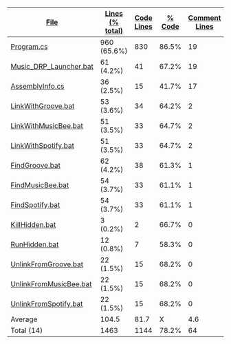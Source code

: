 
|[File](https://github.com/jojo2357/Music-Discord-Rich-Presence/tree/development/Statistics%2Ftotal%2FNameAscending.md%2F)|[Lines (% total)](https://github.com/jojo2357/Music-Discord-Rich-Presence/tree/development/Statistics%2Ftotal%2FLinesDescending.md%2F)|[Code Lines](https://github.com/jojo2357/Music-Discord-Rich-Presence/tree/development/Statistics%2Ftotal%2FCodeDescending.md%2F)|[% Code](https://github.com/jojo2357/Music-Discord-Rich-Presence/tree/development/Statistics%2Ftotal%2FProportionCodeDescending.md%2F)|[Comment Lines](https://github.com/jojo2357/Music-Discord-Rich-Presence/tree/development/Statistics%2Ftotal%2FCommentsAscending.md%2F)|[% Comment](https://github.com/jojo2357/Music-Discord-Rich-Presence/tree/development/Statistics%2Ftotal%2FProportionCommentsDescending.md%2F)|[Blank Lines](https://github.com/jojo2357/Music-Discord-Rich-Presence/tree/development/Statistics%2Ftotal%2FBlanksDescending.md%2F)|[% Blank](https://github.com/jojo2357/Music-Discord-Rich-Presence/tree/development/Statistics%2Ftotal%2FProportionBlanksDescending.md%2F)|
| --- | --- | --- | --- | --- | --- | --- | --- |
|[Program.cs](https://github.com/jojo2357/Music-Discord-Rich-Presence/tree/development/GroovyRP%2FProgram.cs)|960 (65.6%)|830|86.5%|19|2.0%|111|11.6%|
|[Music_DRP_Launcher.bat](https://github.com/jojo2357/Music-Discord-Rich-Presence/tree/development/Music_DRP_Launcher.bat)|61 (4.2%)|41|67.2%|19|31.1%|1|1.6%|
|[AssemblyInfo.cs](https://github.com/jojo2357/Music-Discord-Rich-Presence/tree/development/GroovyRP%2FProperties%2FAssemblyInfo.cs)|36 (2.5%)|15|41.7%|17|47.2%|4|11.1%|
|[LinkWithGroove.bat](https://github.com/jojo2357/Music-Discord-Rich-Presence/tree/development/GroovyRP%2Fbin%2FRelease%2FLinkWithGroove.bat)|53 (3.6%)|34|64.2%|2|3.8%|17|32.1%|
|[LinkWithMusicBee.bat](https://github.com/jojo2357/Music-Discord-Rich-Presence/tree/development/GroovyRP%2Fbin%2FRelease%2FLinkWithMusicBee.bat)|51 (3.5%)|33|64.7%|2|3.9%|16|31.4%|
|[LinkWithSpotify.bat](https://github.com/jojo2357/Music-Discord-Rich-Presence/tree/development/GroovyRP%2Fbin%2FRelease%2FLinkWithSpotify.bat)|51 (3.5%)|33|64.7%|2|3.9%|16|31.4%|
|[FindGroove.bat](https://github.com/jojo2357/Music-Discord-Rich-Presence/tree/development/GroovyRP%2Fbin%2FRelease%2FFindGroove.bat)|62 (4.2%)|38|61.3%|1|1.6%|23|37.1%|
|[FindMusicBee.bat](https://github.com/jojo2357/Music-Discord-Rich-Presence/tree/development/GroovyRP%2Fbin%2FRelease%2FFindMusicBee.bat)|54 (3.7%)|33|61.1%|1|1.9%|20|37.0%|
|[FindSpotify.bat](https://github.com/jojo2357/Music-Discord-Rich-Presence/tree/development/GroovyRP%2Fbin%2FRelease%2FFindSpotify.bat)|54 (3.7%)|33|61.1%|1|1.9%|20|37.0%|
|[KillHidden.bat](https://github.com/jojo2357/Music-Discord-Rich-Presence/tree/development/GroovyRP%2Fbin%2FRelease%2FKillHidden.bat)|3 (0.2%)|2|66.7%|0|0.0%|1|33.3%|
|[RunHidden.bat](https://github.com/jojo2357/Music-Discord-Rich-Presence/tree/development/GroovyRP%2Fbin%2FRelease%2FRunHidden.bat)|12 (0.8%)|7|58.3%|0|0.0%|5|41.7%|
|[UnlinkFromGroove.bat](https://github.com/jojo2357/Music-Discord-Rich-Presence/tree/development/GroovyRP%2Fbin%2FRelease%2FUnlinkFromGroove.bat)|22 (1.5%)|15|68.2%|0|0.0%|7|31.8%|
|[UnlinkFromMusicBee.bat](https://github.com/jojo2357/Music-Discord-Rich-Presence/tree/development/GroovyRP%2Fbin%2FRelease%2FUnlinkFromMusicBee.bat)|22 (1.5%)|15|68.2%|0|0.0%|7|31.8%|
|[UnlinkFromSpotify.bat](https://github.com/jojo2357/Music-Discord-Rich-Presence/tree/development/GroovyRP%2Fbin%2FRelease%2FUnlinkFromSpotify.bat)|22 (1.5%)|15|68.2%|0|0.0%|7|31.8%|
|Average |104.5|81.7|X|4.6|X|18.2|X|
|Total (14)|1463|1144|78.2%|64| 4.4%|255|17.4%|